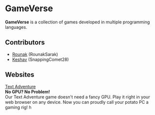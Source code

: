 # GameVerse

**GameVerse** is a collection of games developed in multiple programming languages.

## Contributors
- [Rounak](https://github.com/RounakSarak) (RounakSarak)
- [Keshav](https://github.com/SnappingComet28) (SnappingComet28)

## Websites
[Text Adventure](textAdventure)<br>
**No GPU? No Problem!**  
Our Text Adventure game doesn't need a fancy GPU. Play it right in your web browser on any device. Now you can proudly call your potato PC a gaming rig!
h